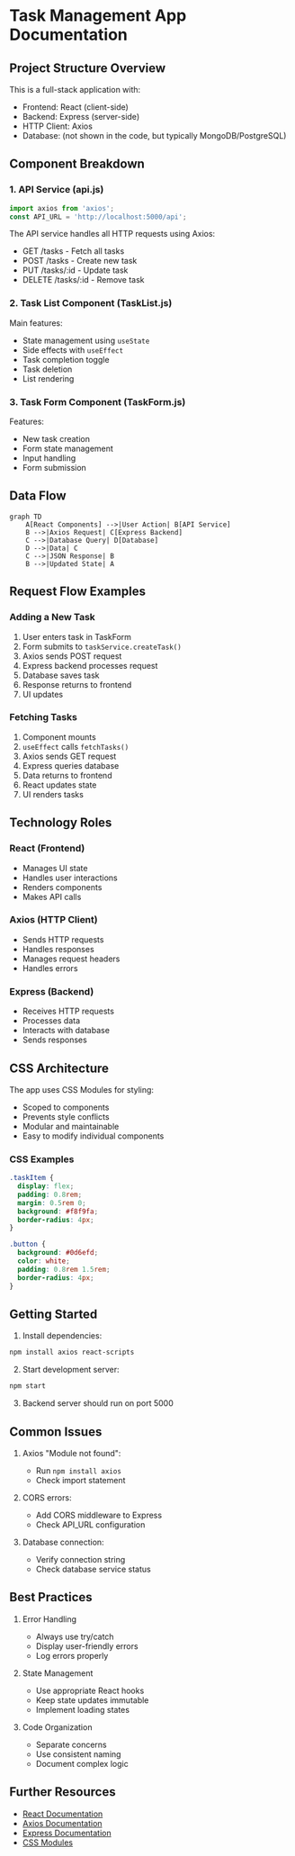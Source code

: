 # Task Management App Documentation

## Project Structure Overview
This is a full-stack application with:
- Frontend: React (client-side)
- Backend: Express (server-side)
- HTTP Client: Axios
- Database: (not shown in the code, but typically MongoDB/PostgreSQL)

## Component Breakdown

### 1. API Service (api.js)
```javascript
import axios from 'axios';
const API_URL = 'http://localhost:5000/api';
```

The API service handles all HTTP requests using Axios:
- GET /tasks - Fetch all tasks
- POST /tasks - Create new task
- PUT /tasks/:id - Update task
- DELETE /tasks/:id - Remove task

### 2. Task List Component (TaskList.js)
Main features:
- State management using `useState`
- Side effects with `useEffect`
- Task completion toggle
- Task deletion
- List rendering

### 3. Task Form Component (TaskForm.js)
Features:
- New task creation
- Form state management
- Input handling
- Form submission

## Data Flow

```mermaid
graph TD
    A[React Components] -->|User Action| B[API Service]
    B -->|Axios Request| C[Express Backend]
    C -->|Database Query| D[Database]
    D -->|Data| C
    C -->|JSON Response| B
    B -->|Updated State| A
```

## Request Flow Examples

### Adding a New Task
1. User enters task in TaskForm
2. Form submits to `taskService.createTask()`
3. Axios sends POST request
4. Express backend processes request
5. Database saves task
6. Response returns to frontend
7. UI updates

### Fetching Tasks
1. Component mounts
2. `useEffect` calls `fetchTasks()`
3. Axios sends GET request
4. Express queries database
5. Data returns to frontend
6. React updates state
7. UI renders tasks

## Technology Roles

### React (Frontend)
- Manages UI state
- Handles user interactions
- Renders components
- Makes API calls

### Axios (HTTP Client)
- Sends HTTP requests
- Handles responses
- Manages request headers
- Handles errors

### Express (Backend)
- Receives HTTP requests
- Processes data
- Interacts with database
- Sends responses

## CSS Architecture

The app uses CSS Modules for styling:
- Scoped to components
- Prevents style conflicts
- Modular and maintainable
- Easy to modify individual components

### CSS Examples
```css
.taskItem {
  display: flex;
  padding: 0.8rem;
  margin: 0.5rem 0;
  background: #f8f9fa;
  border-radius: 4px;
}

.button {
  background: #0d6efd;
  color: white;
  padding: 0.8rem 1.5rem;
  border-radius: 4px;
}
```

## Getting Started

1. Install dependencies:
```bash
npm install axios react-scripts
```

2. Start development server:
```bash
npm start
```

3. Backend server should run on port 5000

## Common Issues

1. Axios "Module not found":
   - Run `npm install axios`
   - Check import statement

2. CORS errors:
   - Add CORS middleware to Express
   - Check API_URL configuration

3. Database connection:
   - Verify connection string
   - Check database service status

## Best Practices

1. Error Handling
   - Always use try/catch
   - Display user-friendly errors
   - Log errors properly

2. State Management
   - Use appropriate React hooks
   - Keep state updates immutable
   - Implement loading states

3. Code Organization
   - Separate concerns
   - Use consistent naming
   - Document complex logic

## Further Resources

- [React Documentation](https://reactjs.org)
- [Axios Documentation](https://axios-http.com)
- [Express Documentation](https://expressjs.com)
- [CSS Modules](https://github.com/css-modules/css-modules)